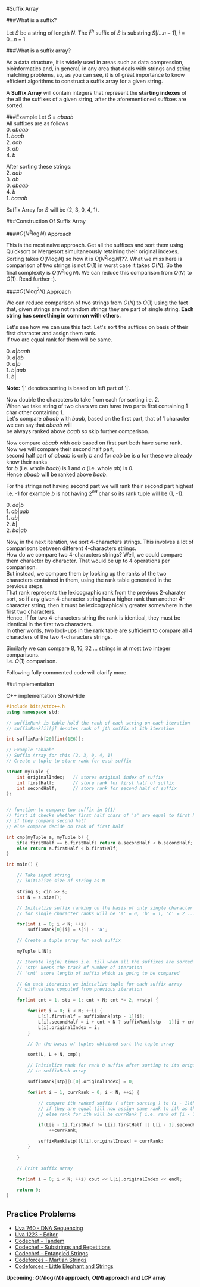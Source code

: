 <!--?title Suffix Array-->
<!--?script if (window.location.href== "http://e-maxx-eng.github.io/string/suffix-array.html") {
   window.location.href = 'http://e-maxx-eng.appspot.com/string/suffix-array.html'; 
}-->
#Suffix Array

###What is a suffix?

Let $S$ be a string of length $N$. The $i^{th}$ suffix of $S$ is substring $S[i \ldots n - 1], i = 0 \ldots n - 1$.

###What is a suffix array?

As a data structure, it is widely used in areas such as data compression, bioinformatics and, 
in general, in any area that deals with strings and string matching problems, so, as you can see, 
it is of great importance to know efficient algorithms to construct a suffix array for a given string.

A **Suffix Array** will contain integers that represent the **starting indexes** of the all the suffixes of a given string, after the aforementioned suffixes are sorted.

###Example
Let $S\ =\ abaab$  
All suffixes are as follows  
$0.\ abaab$  
$1.\ baab$  
$2.\ aab$  
$3.\ ab$  
$4.\ b$  

After sorting these strings:  
$2.\ aab$  
$3.\ ab$  
$0.\ abaab$  
$4.\ b$  
$1.\ baaab$  

Suffix Array for $S$ will be $(2,\ 3,\ 0,\ 4,\ 1)$.  

###Construction Of Suffix Array

####$O(N^2\log{N})$ Approach

This is the most naive approach. Get all the suffixes and sort them using Quicksort or Mergesort simultaneously retaining their original indexes. Sorting takes $O(N\log{N})$ so how it is $O(N^2\log{N})$??.
What we miss here is comparison of two strings is not $O(1)$ in worst case it takes $O(N)$.
So the final complexity is $O(N^2\log{N})$. We can reduce this comparison from $O(N)$ to $O(1)$. Read further :).


####$O(N\log^2{N})$ Approach

We can reduce comparison of two strings from $O(N)$ to $O(1)$ using the fact that, given strings are not
random strings they are part of single string. **Each string has something in common with others.**  

Let's see how we can use this fact.
Let's sort the suffixes on basis of their first character and assign them rank.  
If two are equal rank for them will be same.  
  
$0.\ a|baab$  
$0.\ a|ab$  
$0.\ a|b$  
$1.\ b|aab$  
$1.\ b|$  

**Note:** '|' denotes sorting is based on left part of '|'.  

Now double the characters to take from each for sorting i.e. 2.  
When we take string of two chars we can have two parts first containing 1 char other containing 1.  
Let's compare $abaab$ with $baab$, based on the first part, that of 1 character we can say that $abaab$ will  
be always ranked above $baab$ so skip further comparison.  

Now compare $abaab$ with $aab$ based on first part both have same rank. Now we will compare their second half part,  
second half part of $abaab$ is only $b$ and for $aab$ be is $a$ for these we already know their ranks  
for $b$ (i.e. whole $baab$) is 1 and $a$ (i.e. whole $ab$) is 0.  
Hence $abaab$ will be ranked above $baab$.  

For the strings not having second part we will rank their second part highest i.e. -1
for example $b$ is not having $2^{nd}$ char so its rank tuple will be (1, -1).  

$0.\ aa|b$  
$1.\ ab|aab$  
$1.\ ab|$  
$2.\ b|$  
$2.\ ba|ab$

Now, in the next iteration, we sort 4-characters strings. This involves a lot of comparisons between different 4-characters strings.  
How do we compare two 4-characters strings? Well, we could compare them character by character. That would be up to 4 operations per comparison.  
But instead, we compare them by looking up the ranks of the two characters contained in them, using the rank table generated in the previous steps.  
That rank represents the lexicographic rank from the previous 2-charater sort, so if any given 4-character string has a higher rank than another 4-character string, then it must be lexicographically greater somewhere in the first two characters.  
Hence, if for two 4-characters string the rank is identical, they must be identical in the first two characters.  
In other words, two look-ups in the rank table are sufficient to compare all 4 characters of the two 4-characters strings.  

Similarly we can compare 8, 16, 32 $\ldots$ strings in at most two integer comparisons.  
i.e. $O(1)$ comparison.  

Following fully commented code will clarify more.  

###Implementation

C++ implementation <span class="toggle-code">Show/Hide</span>  

```cpp
#include bits/stdc++.h  
using namespace std;

// suffixRank is table hold the rank of each string on each iteration  
// suffixRank[i][j] denotes rank of jth suffix at ith iteration  

int suffixRank[20][int(1E6)];

// Example "abaab"  
// Suffix Array for this (2, 3, 0, 4, 1)  
// Create a tuple to store rank for each suffix  

struct myTuple {  
	int originalIndex;   // stores original index of suffix  
	int firstHalf;       // store rank for first half of suffix  
	int secondHalf;      // store rank for second half of suffix  
};


// function to compare two suffix in O(1)  
// first it checks whether first half chars of 'a' are equal to first half chars of b  
// if they compare second half  
// else compare decide on rank of first half  

int cmp(myTuple a, myTuple b) {  
	if(a.firstHalf == b.firstHalf) return a.secondHalf < b.secondHalf;  
	else return a.firstHalf < b.firstHalf;  
}

int main() {

    // Take input string
    // initialize size of string as N

    string s; cin >> s;
    int N = s.size();

    // Initialize suffix ranking on the basis of only single character
    // for single character ranks will be 'a' = 0, 'b' = 1, 'c' = 2 ... 'z' = 25

    for(int i = 0; i < N; ++i)
        suffixRank[0][i] = s[i] - 'a';

    // Create a tuple array for each suffix

    myTuple L[N];

    // Iterate log(n) times i.e. till when all the suffixes are sorted
    // 'stp' keeps the track of number of iteration
    // 'cnt' store length of suffix which is going to be compared

    // On each iteration we initialize tuple for each suffix array
    // with values computed from previous iteration

    for(int cnt = 1, stp = 1; cnt < N; cnt *= 2, ++stp) {

        for(int i = 0; i < N; ++i) {
            L[i].firstHalf = suffixRank[stp - 1][i];
            L[i].secondHalf = i + cnt < N ? suffixRank[stp - 1][i + cnt] : -1;
            L[i].originalIndex = i;
        }

        // On the basis of tuples obtained sort the tuple array

        sort(L, L + N, cmp);

        // Initialize rank for rank 0 suffix after sorting to its original index
        // in suffixRank array

        suffixRank[stp][L[0].originalIndex] = 0;

        for(int i = 1, currRank = 0; i < N; ++i) {

            // compare ith ranked suffix ( after sorting ) to (i - 1)th ranked suffix
            // if they are equal till now assign same rank to ith as that of (i - 1)th
            // else rank for ith will be currRank ( i.e. rank of (i - 1)th ) plus 1, i.e ( currRank + 1 )

            if(L[i - 1].firstHalf != L[i].firstHalf || L[i - 1].secondHalf != L[i].secondHalf)
                ++currRank;

            suffixRank[stp][L[i].originalIndex] = currRank;
        }

    }

    // Print suffix array

    for(int i = 0; i < N; ++i) cout << L[i].originalIndex << endl;

    return 0;
}
``` 

## Practice Problems

* [Uva 760 - DNA Sequencing](http://uva.onlinejudge.org/index.php?option=com_onlinejudge&Itemid=8&category=24&page=show_problem&problem=701)
* [Uva 1223 - Editor](http://uva.onlinejudge.org/index.php?option=com_onlinejudge&Itemid=8&category=24&page=show_problem&problem=3664)
* [Codechef - Tandem](https://www.codechef.com/problems/TANDEM)
* [Codechef - Substrings and Repetitions](https://www.codechef.com/problems/ANUSAR)
* [Codechef - Entangled Strings](https://www.codechef.com/problems/TANGLED)
* [Codeforces - Martian Strings](http://codeforces.com/problemset/problem/149/E)
* [Codeforces - Little Elephant and Strings](http://codeforces.com/problemset/problem/204/E)

**Upcoming: $O(N\log(N))$ approach, $O(N)$ approach and LCP array**
